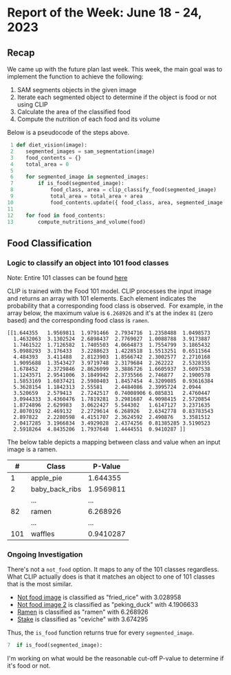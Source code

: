 # Report of the Week: June 18 - 24, 2023

## Recap

We came up with the future plan last week. This week, the main goal was to implement the function to achieve the following:

1. SAM segments objects in the given image
1. Iterate each segmented object to determine if the object is food or not using CLIP
1. Calculate the area of the classified food
1. Compute the nutrition of each food and its volume

Below is a pseudocode of the steps above.

```python
 1 def diet_vision(image):
 2    segmented_images = sam_segmentation(image)
 3    food_contents = {}
 4    total_area = 0
 5    
 6    for segmented_image in segmented_images:
 7        if is_food(segmented_image):
 8            food_class, area = clip_classify_food(segmented_image)
 9            total_area = total_area + area
10            food_contents.update({ food_class, area, segmented_image })
11
12    for food in food_contents:
13        compute_nutritions_and_volume(food)
```

## Food Classification

### Logic to classify an object into 101 food classes 

Note: Entire 101 classes can be found [here](./food101_list.txt)

CLIP is trained with the Food 101 model. 
CLIP processes the input image and returns an array with 101 elements. 
Each element indicates the probability that a corresponding food class is observed. 
For example, in the array below, the maximum value is `6.268926` and it's at the index `81` (zero based) and the corresponding food class is `ramen`.

```shell script
[[1.644355   1.9569811  1.9791466  2.7934716  1.2358488  1.0498573
  1.4632063  3.1302524  2.6898437  2.7769027  1.0088788  3.9173887
  1.7461522  1.7126582  1.7405503  4.0664873  1.7554799  3.1865432
  5.0988293  3.176433   3.2288623  1.4228518  1.5513251  0.6511564
  4.484393   3.411488   2.8123903  1.8566742  2.3002577  2.2710168
  1.9095688  1.3543427  3.9719748  2.3179684  2.262222   2.5328355
  1.678452   2.3729846  2.8626099  3.3886726  1.6605937  3.6097538
  1.1243571  2.9541006  3.1849942  2.3735566  2.746877   2.1900578
  1.5853169  1.6037421  2.5980403  1.8457454  4.3209085  0.93616384
  5.3628154  1.1842313  2.55581    2.4484086  2.3995724  2.0944
  3.520659   2.579413   2.7242517  0.74008906 6.085831   2.4760447
  3.0944333  3.4360476  1.7819281  3.2981687  4.9098415  2.5720854
  1.8724896  2.629983   3.0622427  5.544302   1.6147127  3.2371635
  2.8070192  2.469132   2.2729614  6.268926   2.6342778  0.83783543
  2.897822   2.2280598  4.4151707  2.3624592  2.490876   3.3581512
  2.0417285  3.1966834  3.4929028  2.4374256  0.81385285 3.5190523
  2.5918264  4.8435206  1.7937648  1.4444551  0.9410287 ]]
```

The below table depicts a mapping between class and value when an input image is a ramen.

| #   | Class          | P-Value |
|-----|----------------|---------|
| 1   | apple_pie      | 1.644355|
| 2   | baby_back_ribs | 1.9569811|
|     | ...            |   ...   |
| 82  | ramen          | 6.268926|
|     | ...            |   ...   |
| 101 | waffles        | 0.9410287 |

### Ongoing Investigation

There's not a `not_food` option. It maps to any of the 101 classes regardless. 
What CLIP actually does is that it matches an object to one of 101 classes that is the most similar.

- [Not food image](../../apps/images/not_food.png) is classified as "fried_rice" with 3.028958
- [Not food image 2](../../apps/images/not_food2.png) is classified as "peking_duck" with 4.1906633
- [Ramen](../../apps/images/ramen.JPG) is classified as "ramen" with 6.268926
- [Stake](../../apps/images/stake.JPG) is classified as "ceviche" with 3.674295

Thus, the `is_food` function returns true for every `segmented_image`. 

```python
7  if is_food(segmented_image):
```

I'm working on what would be the reasonable cut-off P-value to determine if it's food or not.